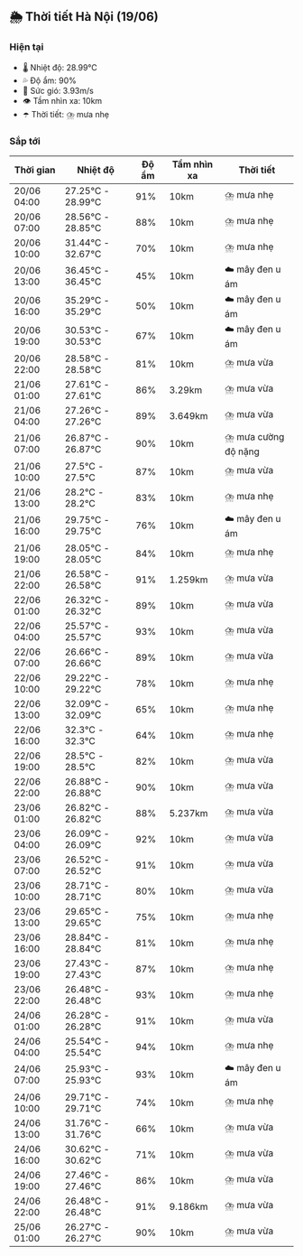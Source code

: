 ## 🌦️ Thời tiết Hà Nội (19/06)

### Hiện tại

- 🌡️ Nhiệt độ: 28.99℃
- 💦 Độ ẩm: 90%
- 💨 Sức gió: 3.93m/s
- 👁️ Tầm nhìn xa: 10km
- ☂️ Thời tiết: ⛈️ mưa nhẹ

### Sắp tới

| Thời gian | Nhiệt độ | Độ ẩm | Tầm nhìn xa | Thời tiết |
| --- | --- | --- | --- | --- |
| 20/06 04:00 | 27.25℃ - 28.99℃ | 91% | 10km | ⛈️ mưa nhẹ |
| 20/06 07:00 | 28.56℃ - 28.85℃ | 88% | 10km | ⛈️ mưa nhẹ |
| 20/06 10:00 | 31.44℃ - 32.67℃ | 70% | 10km | ⛈️ mưa nhẹ |
| 20/06 13:00 | 36.45℃ - 36.45℃ | 45% | 10km | ☁️ mây đen u ám |
| 20/06 16:00 | 35.29℃ - 35.29℃ | 50% | 10km | ☁️ mây đen u ám |
| 20/06 19:00 | 30.53℃ - 30.53℃ | 67% | 10km | ☁️ mây đen u ám |
| 20/06 22:00 | 28.58℃ - 28.58℃ | 81% | 10km | ⛈️ mưa vừa |
| 21/06 01:00 | 27.61℃ - 27.61℃ | 86% | 3.29km | ⛈️ mưa vừa |
| 21/06 04:00 | 27.26℃ - 27.26℃ | 89% | 3.649km | ⛈️ mưa vừa |
| 21/06 07:00 | 26.87℃ - 26.87℃ | 90% | 10km | ⛈️ mưa cường độ nặng |
| 21/06 10:00 | 27.5℃ - 27.5℃ | 87% | 10km | ⛈️ mưa vừa |
| 21/06 13:00 | 28.2℃ - 28.2℃ | 83% | 10km | ⛈️ mưa nhẹ |
| 21/06 16:00 | 29.75℃ - 29.75℃ | 76% | 10km | ☁️ mây đen u ám |
| 21/06 19:00 | 28.05℃ - 28.05℃ | 84% | 10km | ⛈️ mưa nhẹ |
| 21/06 22:00 | 26.58℃ - 26.58℃ | 91% | 1.259km | ⛈️ mưa vừa |
| 22/06 01:00 | 26.32℃ - 26.32℃ | 89% | 10km | ⛈️ mưa vừa |
| 22/06 04:00 | 25.57℃ - 25.57℃ | 93% | 10km | ⛈️ mưa vừa |
| 22/06 07:00 | 26.66℃ - 26.66℃ | 89% | 10km | ⛈️ mưa vừa |
| 22/06 10:00 | 29.22℃ - 29.22℃ | 78% | 10km | ⛈️ mưa nhẹ |
| 22/06 13:00 | 32.09℃ - 32.09℃ | 65% | 10km | ⛈️ mưa nhẹ |
| 22/06 16:00 | 32.3℃ - 32.3℃ | 64% | 10km | ⛈️ mưa nhẹ |
| 22/06 19:00 | 28.5℃ - 28.5℃ | 82% | 10km | ⛈️ mưa vừa |
| 22/06 22:00 | 26.88℃ - 26.88℃ | 90% | 10km | ⛈️ mưa vừa |
| 23/06 01:00 | 26.82℃ - 26.82℃ | 88% | 5.237km | ⛈️ mưa vừa |
| 23/06 04:00 | 26.09℃ - 26.09℃ | 92% | 10km | ⛈️ mưa vừa |
| 23/06 07:00 | 26.52℃ - 26.52℃ | 91% | 10km | ⛈️ mưa vừa |
| 23/06 10:00 | 28.71℃ - 28.71℃ | 80% | 10km | ⛈️ mưa vừa |
| 23/06 13:00 | 29.65℃ - 29.65℃ | 75% | 10km | ⛈️ mưa nhẹ |
| 23/06 16:00 | 28.84℃ - 28.84℃ | 81% | 10km | ⛈️ mưa nhẹ |
| 23/06 19:00 | 27.43℃ - 27.43℃ | 87% | 10km | ⛈️ mưa nhẹ |
| 23/06 22:00 | 26.48℃ - 26.48℃ | 93% | 10km | ⛈️ mưa nhẹ |
| 24/06 01:00 | 26.28℃ - 26.28℃ | 91% | 10km | ⛈️ mưa vừa |
| 24/06 04:00 | 25.54℃ - 25.54℃ | 94% | 10km | ⛈️ mưa nhẹ |
| 24/06 07:00 | 25.93℃ - 25.93℃ | 93% | 10km | ☁️ mây đen u ám |
| 24/06 10:00 | 29.71℃ - 29.71℃ | 74% | 10km | ⛈️ mưa nhẹ |
| 24/06 13:00 | 31.76℃ - 31.76℃ | 66% | 10km | ⛈️ mưa vừa |
| 24/06 16:00 | 30.62℃ - 30.62℃ | 71% | 10km | ⛈️ mưa vừa |
| 24/06 19:00 | 27.46℃ - 27.46℃ | 86% | 10km | ⛈️ mưa vừa |
| 24/06 22:00 | 26.48℃ - 26.48℃ | 91% | 9.186km | ⛈️ mưa vừa |
| 25/06 01:00 | 26.27℃ - 26.27℃ | 90% | 10km | ⛈️ mưa vừa |
